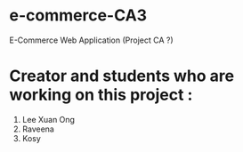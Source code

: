 # e-commerce-CA3
E-Commerce Web Application (Project CA ?)

# Creator and students who are working on this project :
1. Lee Xuan Ong
2. Raveena
3. Kosy 
